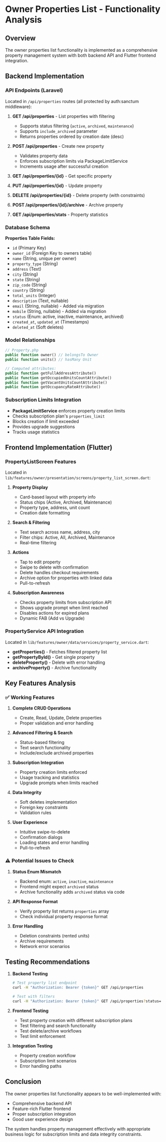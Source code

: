 # Owner Properties List - Functionality Analysis

## Overview
The owner properties list functionality is implemented as a comprehensive property management system with both backend API and Flutter frontend integration.

## Backend Implementation

### API Endpoints (Laravel)
Located in `/api/properties` routes (all protected by auth:sanctum middleware):

1. **GET /api/properties** - List properties with filtering
   - Supports status filtering (`active`, `archived`, `maintenance`)
   - Supports `include_archived` parameter
   - Returns properties ordered by creation date (desc)

2. **POST /api/properties** - Create new property
   - Validates property data
   - Enforces subscription limits via PackageLimitService
   - Increments usage after successful creation

3. **GET /api/properties/{id}** - Get specific property
4. **PUT /api/properties/{id}** - Update property
5. **DELETE /api/properties/{id}** - Delete property (with constraints)
6. **POST /api/properties/{id}/archive** - Archive property
7. **GET /api/properties/stats** - Property statistics

### Database Schema
**Properties Table Fields:**
- `id` (Primary Key)
- `owner_id` (Foreign Key to owners table)
- `name` (String, unique per owner)
- `property_type` (String)
- `address` (Text)
- `city` (String)
- `state` (String) 
- `zip_code` (String)
- `country` (String)
- `total_units` (Integer)
- `description` (Text, nullable)
- `email` (String, nullable) - Added via migration
- `mobile` (String, nullable) - Added via migration
- `status` (Enum: active, inactive, maintenance, archived)
- `created_at`, `updated_at` (Timestamps)
- `deleted_at` (Soft deletes)

### Model Relationships
```php
// Property.php
public function owner() // belongsTo Owner
public function units() // hasMany Unit

// Computed attributes:
public function getFullAddressAttribute()
public function getOccupiedUnitsCountAttribute()
public function getVacantUnitsCountAttribute()
public function getOccupancyRateAttribute()
```

### Subscription Limits Integration
- **PackageLimitService** enforces property creation limits
- Checks subscription plan's `properties_limit` 
- Blocks creation if limit exceeded
- Provides upgrade suggestions
- Tracks usage statistics

## Frontend Implementation (Flutter)

### PropertyListScreen Features
Located in `lib/features/owner/presentation/screens/property_list_screen.dart`:

1. **Property Display**
   - Card-based layout with property info
   - Status chips (Active, Archived, Maintenance)
   - Property type, address, unit count
   - Creation date formatting

2. **Search & Filtering**
   - Text search across name, address, city
   - Filter chips: Active, All, Archived, Maintenance
   - Real-time filtering

3. **Actions**
   - Tap to edit property
   - Swipe to delete with confirmation
   - Delete handles checkout requirements
   - Archive option for properties with linked data
   - Pull-to-refresh

4. **Subscription Awareness**
   - Checks property limits from subscription API
   - Shows upgrade prompt when limit reached
   - Disables actions for expired plans
   - Dynamic FAB (Add vs Upgrade)

### PropertyService API Integration
Located in `lib/features/owner/data/services/property_service.dart`:

- **getProperties()** - Fetches filtered property list
- **getPropertyById()** - Get single property
- **deleteProperty()** - Delete with error handling
- **archiveProperty()** - Archive functionality

## Key Features Analysis

### ✅ Working Features

1. **Complete CRUD Operations**
   - Create, Read, Update, Delete properties
   - Proper validation and error handling

2. **Advanced Filtering & Search**
   - Status-based filtering
   - Text search functionality
   - Include/exclude archived properties

3. **Subscription Integration** 
   - Property creation limits enforced
   - Usage tracking and statistics
   - Upgrade prompts when limits reached

4. **Data Integrity**
   - Soft deletes implementation
   - Foreign key constraints
   - Validation rules

5. **User Experience**
   - Intuitive swipe-to-delete
   - Confirmation dialogs
   - Loading states and error handling
   - Pull-to-refresh

### ⚠️ Potential Issues to Check

1. **Status Enum Mismatch**
   - Backend enum: `active`, `inactive`, `maintenance` 
   - Frontend might expect `archived` status
   - Archive functionality adds `archived` status via code

2. **API Response Format**
   - Verify property list returns `properties` array
   - Check individual property response format

3. **Error Handling**
   - Deletion constraints (rented units)
   - Archive requirements
   - Network error scenarios

## Testing Recommendations

1. **Backend Testing**
   ```bash
   # Test property list endpoint
   curl -H "Authorization: Bearer {token}" GET /api/properties
   
   # Test with filters
   curl -H "Authorization: Bearer {token}" GET /api/properties?status=active&include_archived=0
   ```

2. **Frontend Testing**
   - Test property creation with different subscription plans
   - Test filtering and search functionality
   - Test delete/archive workflows
   - Test limit enforcement

3. **Integration Testing**
   - Property creation workflow
   - Subscription limit scenarios
   - Error handling paths

## Conclusion

The owner properties list functionality appears to be well-implemented with:
- Comprehensive backend API
- Feature-rich Flutter frontend
- Proper subscription integration
- Good user experience design

The system handles property management effectively with appropriate business logic for subscription limits and data integrity constraints.

